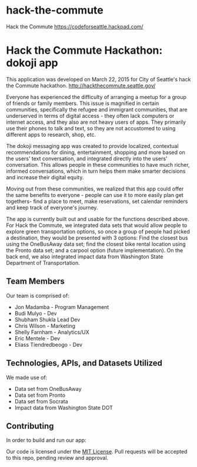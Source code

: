 # hack-the-commute
Hack the Commute
https://codeforseattle.hackpad.com/
# Hack the Commute Hackathon: dokoji app



This application was developed on March 22, 2015 for City of Seattle's hack the Commute hackathon. http://hackthecommute.seattle.gov/

Everyone has experienced the difficulty of arranging a meetup for a group of friends or family members. This issue is magnified in certain communities, specifically the refugee and immigrant communities, that are underserved in terms of digital access - they often lack computers or internet access, and they also are not heavy users of apps. They primarily use their phones to talk and text, so they are not accustomed to using different apps to research, shop, etc.

The dokoji messaging app was created to provide localized, contextual recommendations for dining, entertainment, shopping and more based on the users' text conversation, and integrated directly into the users' conversation. This allows people in these communities to have much richer, informed conversations, which in turn helps them make smarter decisions and increase their digital equity. 

Moving out from these communities, we realized that this app could offer the same benefits to everyone - people can use it to more easily plan get togethers- find a place to meet, make reservations, set calendar reminders and keep track of everyone's journey.

The app is currently built out and usable for the functions described above. For Hack the Commute, we integrated data sets that would allow people to explore green transportation options, so once a group of people had picked a destination, they would be presented with 3 options: Find the closest bus using the OneBusAway data set; find the closest bike rental location using the Pronto data set; and a carpool option (future implementation). On the back end, we also integrated impact data from Washington State Department of Transportation. 

## Team Members

Our team is comprised of:

- Jon Madamba - Program Management
- Budi Mulyo - Dev
- Shubham Shukla Lead Dev
- Chris Wilson - Marketing
- Shelly Farnham - Analytics/UX
- Eric Mentele - Dev
- Eliass Tiendredbeogo - Dev

## Technologies, APIs, and Datasets Utilized

We made use of:

- Data set from OneBusAway
- Data set from Pronto
- Data set from Socrata
- Impact data from Washington State DOT


## Contributing

In order to build and run our app:

Our code is licensed under the [MIT License](LICENSE.md). Pull requests will be accepted to this repo, pending review and approval.
